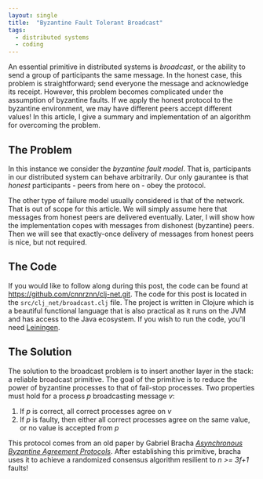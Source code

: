 ```yaml
---
layout: single
title:  "Byzantine Fault Tolerant Broadcast"
tags:
  - distributed systems
  - coding
---
```


An essential primitive in distributed systems is _broadcast_, or the ability to send a group of participants the same message.
In the honest case, this problem is straightforward; send everyone the message and acknowledge its receipt.
However, this problem becomes complicated under the assumption of byzantine faults.
If we apply the honest protocol to the byzantine environment, we may have different peers accept different values!
In this article, I give a summary and implementation of an algorithm for overcoming the problem.

## The Problem
In this instance we consider the _byzantine fault model_.
That is, participants in our distributed system can behave arbitrarily.
Our only gaurantee is that _honest_ participants - peers from here on - obey the protocol.

The other type of failure model usually considered is that of the network.
That is out of scope for this article.
We will simply assume here that messages from honest peers are delivered eventually.
Later, I will show how the implementation copes with messages from dishonest (byzantine) peers.
Then we will see that exactly-once delivery of messages from honest peers is nice, but not required.

## The Code
If you would like to follow along during this post, the code can be found at https://github.com/cnnrznn/clj-net.git.
The code for this post is located in the `src/clj_net/broadcast.clj` file.
The project is written in Clojure which is a beautiful functional language that is also practical as it runs on the JVM and has access to the Java ecosystem.
If you wish to run the code, you'll need [Leiningen](https://leiningen.org/).

## The Solution
The solution to the broadcast problem is to insert another layer in the stack: a reliable broadcast primitive.
The goal of the primitive is to reduce the power of byzantine processes to that of fail-stop processes.
Two properties must hold for a process _p_ broadcasting message *v*:

1. If *p* is correct, all correct processes agree on *v*
2. If *p* is faulty, then either all correct processes agree on the same value, or no value is accepted from *p*

This protocol comes from an old paper by Gabriel Bracha _[Asynchronous Byzantine Agreement Protocols](https://core.ac.uk/download/pdf/82523202.pdf)_.
After establishing this primitive, bracha uses it to achieve a randomized consensus algorithm resilient to *n >= 3f+1* faults!

